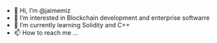 - 👋 Hi, I’m @jaimemiz
- 👀 I’m interested in Blockchain development and enterprise softwarre
- 🌱 I’m currently learning Solidity and C++
- 📫 How to reach me ...

<!---
jaimemiz/jaimemiz is a ✨ special ✨ repository because its `README.md` (this file) appears on your GitHub profile.
You can click the Preview link to take a look at your changes.
--->
